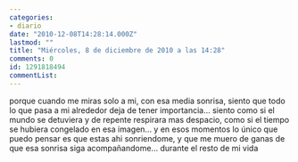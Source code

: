 ```yaml
---
categories:
- diario
date: "2010-12-08T14:28:14.000Z"
lastmod: ""
title: "Miércoles, 8 de diciembre de 2010 a las 14:28"
comments: 0
id: 1291818494
commentList:
---
```


porque cuando me miras solo a mi, con esa media sonrisa, siento que todo lo que pasa a mi alrededor deja de tener importancia... siento como si el mundo se detuviera y de repente respirara mas despacio, como si el tiempo se hubiera congelado en esa imagen... y en esos momentos lo único que puedo pensar es que estas ahi sonriendome, y que me muero de ganas de que esa sonrisa siga acompañandome... durante el resto de mi vida